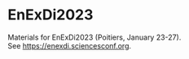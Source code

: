 # EnExDi2023
Materials for EnExDi2023 (Poitiers, January 23-27).  
See https://enexdi.sciencesconf.org.
